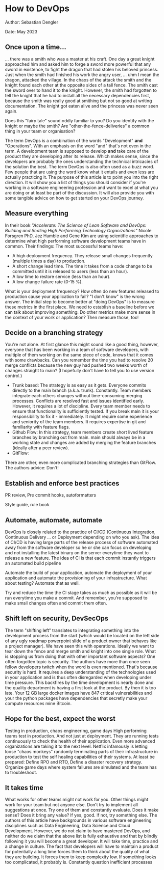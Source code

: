 # How to DevOps
Author: Sebastian Dengler

Date: May 2023

## Once upon a time...

... there was a smith who was a master at his craft. One day a great knight approached him and  asked him to forge a sword more powerful that any sword in existence, to fight the dragon that had stolen his beloved princess. Just when the smith had finished his work the angry user, ... uhm I mean the dragon, attacked the village. In the chaos of the attack the smith and the knight found each other at the opposite sides of a tall fence. The smith cast the sword over to hand it to the knight. However, the smith had forgotten to tell the knight that he had to install all the necessary dependencies first, because the smith was really good at smithing but not so good at writing documentation. The knight got eaten alive and the princess was never seen again.

Does this "fairy tale" sound oddly familiar to you? Do you identify with the knight or maybe the smith? Are "other-the-fence-deliveries" a common thing in your team or organisation?

The term DevOps is a combination of the words "Development" __and__ "Operations". With an emphasis on the word "and" that's not even in the term. A development team is supposed to develop __and__ take care of the product they are developing after its release. Which makes sense, since the developers are probably the ones understanding the technical intricacies of the solution the best. The term DevOps is also often used as a buzz word. Few people that are using the word know what it entails and even less are actually practicing it. The purpose of this article is to point you into the right direction. It will show you a list of things you should consider if you're working in a software engineering profession and want to excel at what you are doing or at least be part of the discussion. It will also provide you with some tangible advice on how to get started on your DevOps journey.

## Measure everything

In their book _"Accelerate: The Science of Lean Software and DevOps: Building and Scaling High Performing Technology Organizations"_ Nicole Forsgren PhD, Jez Humble and Gene Kim are using scientific approaches to determine what high performing software development teams have in common. Their findings: The most successful teams have:

- A high deployment frequency. They release small changes frequently (multiple times a day) to production.
- A short change lead time. The time it takes from a code change to be committed until it is released to users (less than an hour).
- A low time to restore service (less than an hour).
- A low change failure rate (0-15 \%).

What is your deployment frequency? How often do new features released to production cause your application to fail? "I don't know" is the wrong answer. The initial step to become better at "doing DevOps" is to measure these metrics in the first place. We need to establish a baseline before we can talk about improving something.
Do other metrics make more sense in the context of your work or application? Then measure those, too!

## Decide on a branching strategy

You're not alone. At first glance this might sound like a good thing, however, everyone that has been working in a team of software developers, with multiple of them working on the same piece of code, knows that it comes with some drawbacks. Can you remember the time you had to resolve 20 merge conflicts because the new guy had pushed two weeks worth of changes straight to main? (I hopefully don't have to tell you to use version control.)

- Trunk based: The strategy is as easy as it gets. Everyone commits directly to the main branch (a.k.a. trunk). Constantly. Team members integrate each others changes without time-consuming merging processes. Conflicts are resolved fast and issues identified early. However, it requires a lot of discipline. Every team member needs to ensure that functionality is sufficiently tested. If you break main it is your responsibility to fix it - immediately. It might require some experience and seniority of the team members. It requires expertise in git and familiarity with feature flags.
- Github Flow: In this strategy, team members create short lived feature branches by branching out from main. main should always be in a working state and changes are added by merging the feature branches (ideally after a peer review). 
- GitFlow:

There are other, even more complicated branching strategies than GitFlow. The authors advice: Don't!

## Establish and enforce best practices
PR review, Pre commit hooks, autoformatters

Style guide, rule book

## Automate, automate, automate

DevOps is closely related to the practice of CI/CD (Continuous Integration, Continuous Delivery ... or Deployment depending on who you ask). The idea of CI/CD is having large parts of the release process of software automated away from the software developer so he or she can focus on developing and not installing the latest binary on the server everytime they want to release a new feature. The idea of CI is that each commit instantly triggers an automated build pipeline

Automate the build of your application, automate the deployment of your application and automate the provisioning of your infrastructure. What about testing? Automate that as well.

Try and reduce the time the CI stage takes as much as possible as it will be run everytime you make a commit. And remember, you're supposed to make small changes often and commit them often.


## Shift left on security, DevSecOps
The term "shifting left" translates to integrating something into the development process from the start (which would be located on the left side of any ugly roadmap powerpoint slide of a product owner that behaves like a project manager). We have seen this with operations. Ideally we want to tear down the fence and merge smith and knight into one single role. What is stopping us from doing that with other important software aspects? One often forgotten topic is security. The authors have more than once seen fellow developers twitch when the word is even mentioned. That's because security is hard. It requires a deep understanding of the technologies used in your application and is thus often disregarded when developing under time pressure. This backfires by the time development is nearly done and the quality department is having a first look at the product. By then it is too late. Your 12 GB large docker images have 847 critical vulnerabilities and your the python packages have dependencies that secretly make your compute resources mine Bitcoin.

## Hope for the best, expect the worst
Testing in production, chaos engineering, game days
High performing teams test in production. And not just at deployment. They are running tests continuously to check the health of their application. Even more advanced organizations are taking it to the next level. Netflix infamously is letting loose "chaos monkeys" randomly terminating parts of their infrastructure in production to test the self healing capabilities of their systems.
At least be prepared: Define RPO and RTO, Define a disaster recovery strategy. Organize game days where system failures are simulated and the team has to troubleshoot.


## It takes time

What works for other teams might not work for you. Other things might work for your team but not anyone else.
Don't try to implement all suggestions at once. Try one of them and constantly evaluate. Does it make sense? Does it bring any value? If yes, good. If not, try something else. The authors of this article have backgrounds in various software engineering disciplines such as Data Engineering, Data Science and Cloud Development. However, we do not claim to have mastered DevOps, and neither do we claim that the above list is fully exhaustive and that by blindly following it you will become a great developer. It will take time, practice and a change in culture. The fact that developers will have to maintain a product for potentially a long time forces them to think about the quality of what they are building. It forces them to keep complexity low. If something looks too complicated, it probably is. Constantly question inefficient processes
